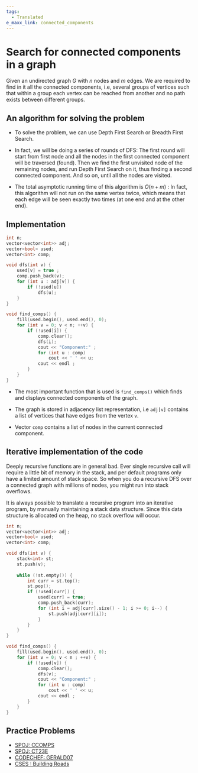 ```yaml
---
tags:
  - Translated
e_maxx_link: connected_components
---
```


# Search for connected components in a graph

Given an undirected graph $G$ with $n$ nodes and $m$ edges. We are required to find in it all the connected components, i.e, several groups of vertices such that within a group each vertex can be reached from another and no path exists between different groups.

## An algorithm for solving the problem

* To solve the problem, we can use Depth First Search or Breadth First Search.

* In fact, we will be doing a series of rounds of DFS: The first round will start from first node and all the nodes in the first connected component will be traversed (found). Then we find the first unvisited node of the remaining nodes, and run Depth First Search on it, thus finding a second connected component. And so on, until all the nodes are visited.

* The total asymptotic running time of this algorithm is $O(n + m)$ : In fact, this algorithm will not run on the same vertex twice, which means that each edge will be seen exactly two times (at one end and at the other end).

## Implementation

``` cpp
int n;
vector<vector<int>> adj;
vector<bool> used;
vector<int> comp;

void dfs(int v) {
    used[v] = true ;
    comp.push_back(v);
    for (int u : adj[v]) {
        if (!used[u])
            dfs(u);
    }
}

void find_comps() {
    fill(used.begin(), used.end(), 0);
    for (int v = 0; v < n; ++v) {
        if (!used[i]) {
            comp.clear();
            dfs(i);
            cout << "Component:" ;
            for (int u : comp)
                cout << ' ' << u;
            cout << endl ;
        }
    }
}
```

* The most important function that is used is `find_comps()` which finds and displays connected components of the graph.

* The graph is stored in adjacency list representation, i.e `adj[v]` contains a list of vertices that have edges from the vertex `v`.

* Vector `comp` contains a list of nodes in the current connected component.

## Iterative implementation of the code 

Deeply recursive functions are in general bad.
Ever single recursive call will require a little bit of memory in the stack, and per default programs only have a limited amount of stack space.
So when you do a recursive DFS over a connected graph with millions of nodes, you might run into stack overflows.

It is always possible to translate a recursive program into an iterative program, by manually maintaining a stack data structure.
Since this data structure is allocated on the heap, no stack overflow will occur.

```cpp
int n;
vector<vector<int>> adj;
vector<bool> used;
vector<int> comp;

void dfs(int v) {
    stack<int> st;
    st.push(v);
    
    while (!st.empty()) {
        int curr = st.top();
        st.pop();
        if (!used[curr]) {
            used[curr] = true;
            comp.push_back(curr);
            for (int i = adj[curr].size() - 1; i >= 0; i--) {
                st.push(adj[curr][i]);
            }
        }
    }
}

void find_comps() {
    fill(used.begin(), used.end(), 0);
    for (int v = 0; v < n ; ++v) {
        if (!used[v]) {
            comp.clear();
            dfs(v);
            cout << "Component:" ;
            for (int u : comp)
                cout << ' ' << u;
            cout << endl ;
        }
    }
}
```

## Practice Problems
 - [SPOJ: CCOMPS](http://www.spoj.com/problems/CCOMPS/)
 - [SPOJ: CT23E](http://www.spoj.com/problems/CT23E/)
 - [CODECHEF: GERALD07](https://www.codechef.com/MARCH14/problems/GERALD07)
 - [CSES : Building Roads](https://cses.fi/problemset/task/1666)

